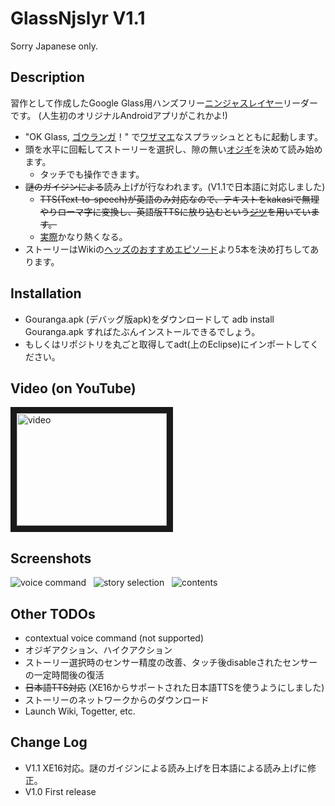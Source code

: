 GlassNjslyr V1.1
===========

Sorry Japanese only.

## Description

習作として作成したGoogle Glass用ハンズフリー[ニンジャスレイヤー](http://wikiwiki.jp/njslyr/?%A5%CB%A5%F3%A5%B8%A5%E3%A5%B9%A5%EC%A5%A4%A5%E4%A1%BC%A4%C8%A4%CF%A1%A9)リーダーです。
(人生初のオリジナルAndroidアプリがこれかよ!)

* "OK Glass, [ゴウランガ](http://wikiwiki.jp/njslyr/?cmd=read&page=%A5%B4%A5%A6%A5%E9%A5%F3%A5%AC)！" で[ワザマエ](http://wikiwiki.jp/njslyr/?%A5%B3%A5%C8%A5%C0%A5%DE%A1%CA%A4%CF%B9%D4%A1%C1%A4%EF%B9%D4%A1%A6%B1%D1%BF%F4%B5%AD%B9%E6%A1%CB#oa0750b6)なスプラッシュとともに起動します。
* 頭を水平に回転してストーリーを選択し、隙の無い[オジギ](http://wikiwiki.jp/njslyr/?%A5%B3%A5%C8%A5%C0%A5%DE%A1%CA%A4%A2%B9%D4%A1%C1%A4%CA%B9%D4%A1%CB#e71fa9c8)を決めて読み始めます。
  * タッチでも操作できます。
* ~~謎のガイジンによる~~読み上げが行なわれます。(V1.1で日本語に対応しました)
  * ~~TTS(Text-to-speech)が英語のみ対応なので、テキストをkakasiで無理やりローマ字に変換し、英語版TTSに放り込むという[ジツ](http://wikiwiki.jp/njslyr/?%A5%B3%A5%C8%A5%C0%A5%DE%A1%CA%A4%A2%B9%D4%A1%C1%A4%CA%B9%D4%A1%CB#xf627878)を用いています。~~
  * [実際](http://wikiwiki.jp/njslyr/?%A5%B3%A5%C8%A5%C0%A5%DE%A1%CA%A4%A2%B9%D4%A1%C1%A4%CA%B9%D4%A1%CB#gba1566d)かなり熱くなる。
* ストーリーはWikiの[ヘッズのおすすめエピソード](http://wikiwiki.jp/njslyr/?%A4%E8%A4%AF%A4%A2%A4%EB%BC%C1%CC%E4#w8ef9162)より5本を決め打ちしてあります。

## Installation

* Gouranga.apk (デバッグ版apk)をダウンロードして adb install Gouranga.apk すればたぶんインストールできるでしょう。
* もしくはリポジトリを丸ごと取得してadt(上のEclipse)にインポートしてください。

## Video (on YouTube)

<a href="http://www.youtube.com/watch?feature=player_embedded&v=voAUlmiJwls
" target="_blank"><img src="http://img.youtube.com/vi/voAUlmiJwls/0.jpg" 
alt="video" width="240" height="180" border="10" /></a>

## Screenshots

![voice command](https://raw.github.com/tomoto/GlassNjslyr/master/img/Screenshot1.png) &nbsp;
![story selection](https://raw.github.com/tomoto/GlassNjslyr/master/img/Screenshot2.png) &nbsp;
![contents](https://raw.github.com/tomoto/GlassNjslyr/master/img/Screenshot3.png) &nbsp;

## Other TODOs
  * contextual voice command (not supported)
  * オジギアクション、ハイクアクション
  * ストーリー選択時のセンサー精度の改善、タッチ後disableされたセンサーの一定時間後の復活
  * ~~日本語TTS対応~~ (XE16からサポートされた日本語TTSを使うようにしました)
  * ストーリーのネットワークからのダウンロード
  * Launch Wiki, Togetter, etc.

## Change Log

* V1.1 XE16対応。謎のガイジンによる読み上げを日本語による読み上げに修正。
* V1.0 First release

